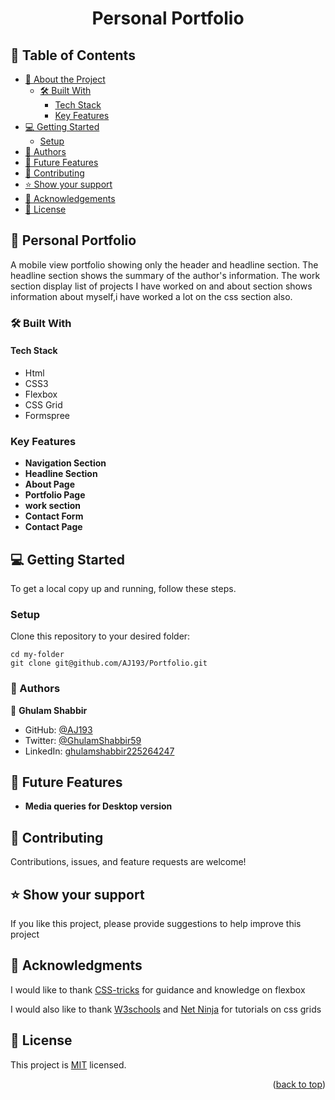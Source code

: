 <a name="readme-top"></a>

<div align="center">
  <h1><b>Personal Portfolio</b></h1>

</div>

<!-- TABLE OF CONTENTS -->

## 📗 Table of Contents

- [📖 About the Project](#about-project)
  - [🛠 Built With](#built-with)
    - [Tech Stack](#tech-stack)
    - [Key Features](#key-features)
- [💻 Getting Started](#getting-started)
  - [Setup](#setup)
- [👥 Authors](#authors)
- [🔭 Future Features](#future-features)
- [🤝 Contributing](#contributing)
- [⭐️ Show your support](#support)
- [🙏 Acknowledgements](#acknowledgements)
- [📝 License](#license)

<!-- PROJECT DESCRIPTION -->

## 📖 Personal Portfolio <a name="about-project"></a>

A mobile view portfolio showing only the header and headline section. The headline section shows the summary of the author's information. The work section display list of projects I have worked on and about section shows information about myself,i have worked a lot on the css section also.

### 🛠 Built With <a name="built-with"></a>

#### Tech Stack <a name="tech-stack"></a>

- Html
- CSS3
- Flexbox
- CSS Grid
- Formspree

<!-- Features -->

### Key Features <a name="key-features"></a>

- **Navigation Section**
- **Headline Section**
- **About Page**
- **Portfolio Page**
- **work section**
- **Contact Form**
- **Contact Page**

<!-- GETTING STARTED -->

## 💻 Getting Started <a name="getting-started"></a>

To get a local copy up and running, follow these steps.

### Setup

Clone this repository to your desired folder:

    cd my-folder
    git clone git@github.com/AJ193/Portfolio.git

### 👥 Authors <a name="authors"></a>

👤 **Ghulam Shabbir**

- GitHub: [@AJ193](https://github.com/AJ193)
- Twitter: [@GhulamShabbir59](https://twitter.com/GhulamShabbir59)
- LinkedIn: [ghulamshabbir225264247](www.linkedin.com/in/ghulam-shabbir-225264247)

<!-- FUTURE FEATURES -->

## 🔭 Future Features <a name="future-features"></a>
- **Media queries for Desktop version**

## 🤝 Contributing <a name="contributing"></a>

Contributions, issues, and feature requests are welcome!

## ⭐️ Show your support <a name="support"></a>

If you like this project, please provide suggestions to help improve this project

## 🙏 Acknowledgments <a name="acknowledgements"></a>

I would like to thank [CSS-tricks](https://css-tricks.com/snippets/css/a-guide-to-flexbox/) for guidance and knowledge on flexbox

I would also like to thank [W3schools](https://www.w3schools.com/css/css_grid.asp) and [Net Ninja](https://netninja.dev/p/build-layouts-with-css-grid) for tutorials on css grids

## 📝 License <a name="license"></a>

This project is [MIT](./LICENSE) licensed.

<p align="right">(<a href="#readme-top">back to top</a>)</p>
